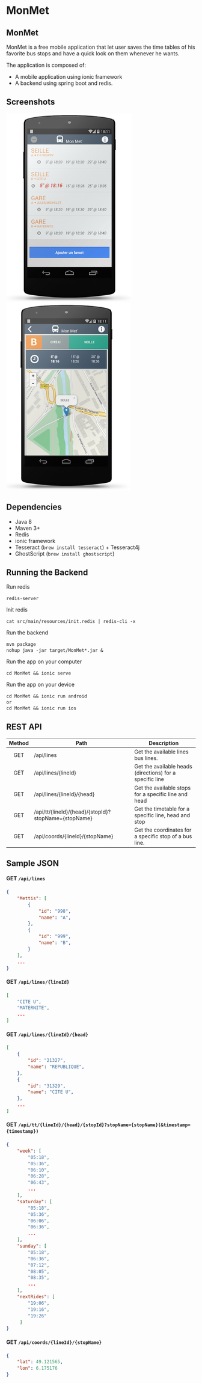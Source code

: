 MonMet
======

## MonMet

MonMet is a free mobile application that let user saves the time tables of his favorite bus stops
and have a quick look on them whenever he wants.

The application is composed of:

* A mobile application using ionic framework
* A backend using spring boot and redis.

## Screenshots

![Home page](src/main/resources/public/pic1.png) ![Bus stop view](src/main/resources/public/pic2.png)

## Dependencies

* Java 8
* Maven 3+
* Redis
* ionic framework
* Tesseract (`brew install tesseract`) + Tesseract4j
* GhostScript (`brew install ghostscript`)

## Running the Backend

Run redis
```
redis-server
```

Init redis
```
cat src/main/resources/init.redis | redis-cli -x
```

Run the backend
```
mvn package
nohup java -jar target/MonMet*.jar &
```

Run the app on your computer
```
cd MonMet && ionic serve
```

Run the app on your device
```
cd MonMet && ionic run android
or
cd MonMet && ionic run ios
```

## REST API

| Method  | Path                                                 | Description                                                |
|:-------:| ---------------------------------------------------- | -----------------------------------------------------------|
|   GET   | /api/lines                                           | Get the available lines bus lines.                         |
|   GET   | /api/lines/{lineId}                                  | Get the available heads (directions) for a specific line   |
|   GET   | /api/lines/{lineId}/{head}                           | Get the available stops for a specific line and head       |
|   GET   | /api/tt/{lineId}/{head}/{stopId}?stopName={stopName} | Get the timetable for a specific line, head and stop       |
|   GET   | /api/coords/{lineId}/{stopName}                      | Get the coordinates for a specific stop of a bus line.     |


## Sample JSON

#### GET `/api/lines`

```json
{
    "Mettis": [
        {
            "id": "998",
            "name": "A",
        },
        {
            "id": "999",
            "name": "B",
        }
    ],
    ...
}
```

#### GET `/api/lines/{lineId}`

```json
[
    "CITE U",
    "MATERNITE",
    ...
]
```


#### GET `/api/lines/{lineId}/{head}`

```json
[
    {
        "id": "21327",
        "name": "REPUBLIQUE",
    },
    {
        "id": "31329",
        "name": "CITE U",
    },
    ...
]
```


#### GET `/api/tt/{lineId}/{head}/{stopId}?stopName={stopName}(&timestamp={timestamp})`

```json
{
    "week": [
        "05:18",
        "05:36",
        "06:10",
        "06:28",
        "06:43",
        ...
    ],
    "saturday": [
        "05:18",
        "05:36",
        "06:06",
        "06:36",
        ...
    ],
    "sunday": [
        "05:18",
        "06:36",
        "07:12",
        "08:05",
        "08:35",
        ...
    ],
    "nextRides": [
        "19:06",
        "19:16",
        "19:26"
     ]
}
```

#### GET `/api/coords/{lineId}/{stopName}`

```json
{
    "lat": 49.121565,
    "lon": 6.175176
}
```
